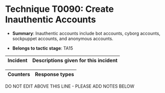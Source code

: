 # Technique T0090: Create Inauthentic Accounts

* **Summary**: Inauthentic accounts include bot accounts, cyborg accounts, sockpuppet accounts, and anonymous accounts.

* **Belongs to tactic stage**: TA15


| Incident | Descriptions given for this incident |
| -------- | -------------------- |



| Counters | Response types |
| -------- | -------------- |


DO NOT EDIT ABOVE THIS LINE - PLEASE ADD NOTES BELOW